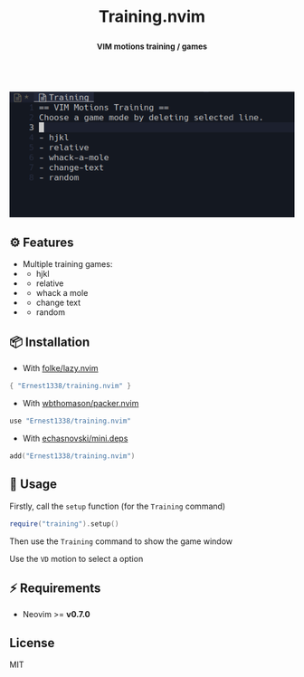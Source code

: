 <h1><p align=center>Training.nvim</p></h1>
<h3><p align=center><sup>VIM motions training / games</sup></p></h3>
<br \><br \>

![Screenshot 1](https://raw.githubusercontent.com/Ernest1338/meta/main/training.nvim/Screenshot_20240215_000333.png)

## ⚙️ Features
- Multiple training games:
- - hjkl
- - relative
- - whack a mole
- - change text
- - random

## 📦 Installation
- With [folke/lazy.nvim](https://github.com/folke/lazy.nvim)
```lua
{ "Ernest1338/training.nvim" }
```

- With [wbthomason/packer.nvim](https://github.com/wbthomason/packer.nvim)
```lua
use "Ernest1338/training.nvim"
```

- With [echasnovski/mini.deps](https://github.com/echasnovski/mini.deps)
```lua
add("Ernest1338/training.nvim")
```

## 🚀 Usage
Firstly, call the `setup` function (for the `Training` command)
```lua
require("training").setup()
```

Then use the `Training` command to show the game window

Use the `VD` motion to select a option

## ⚡ Requirements
- Neovim >= **v0.7.0**

## License

MIT


